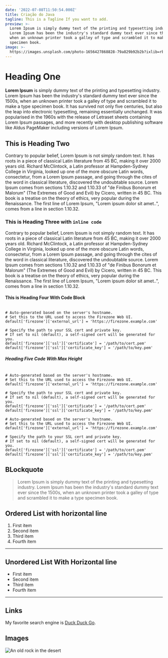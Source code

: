 ```yaml
---
date: '2022-07-08T11:50:54.000Z'
title: Criação do Java
tagline: This is a Tagline If you want to add.
preview: >-
  Lorem Ipsum is simply dummy text of the printing and typesetting industry.
  Lorem Ipsum has been the industry's standard dummy text ever since the 1500s,
  when an unknown printer took a galley of type and scrambled it to make a type
  specimen book.
image: >-
  https://images.unsplash.com/photo-1656427868828-79a829b92b2b?ixlib=rb-1.2.1&ixid=MnwxMjA3fDB8MHxwaG90by1wYWdlfHx8fGVufDB8fHx8&auto=format&fit=crop&w=1332&q=80
---
```


# Heading One

**Lorem Ipsum** is simply dummy text of the printing and typesetting industry. Lorem Ipsum has been the industry's standard dummy text ever since the 1500s, when an unknown printer took a galley of type and scrambled it to make a type specimen book. It has survived not only five centuries, but also the leap into electronic typesetting, remaining essentially unchanged. It was popularised in the 1960s with the release of Letraset sheets containing Lorem Ipsum passages, and more recently with desktop publishing software like Aldus PageMaker including versions of Lorem Ipsum.

## This is Heading Two

Contrary to popular belief, Lorem Ipsum is not simply random text. It has roots in a piece of classical Latin literature from 45 BC, making it over 2000 years old. Richard McClintock, a Latin professor at Hampden-Sydney College in Virginia, looked up one of the more obscure Latin words, consectetur, from a Lorem Ipsum passage, and going through the cites of the word in classical literature, discovered the undoubtable source. Lorem Ipsum comes from sections 1.10.32 and 1.10.33 of "de Finibus Bonorum et Malorum" (The Extremes of Good and Evil) by Cicero, written in 45 BC. This book is a treatise on the theory of ethics, very popular during the Renaissance. The first line of Lorem Ipsum, "Lorem ipsum dolor sit amet..", comes from a line in section 1.10.32.

### This is Heading Three with `inline code`

Contrary to popular belief, Lorem Ipsum is not simply random text. It has roots in a piece of classical Latin literature from 45 BC, making it over 2000 years old. Richard McClintock, a Latin professor at Hampden-Sydney College in Virginia, looked up one of the more obscure Latin words, consectetur, from a Lorem Ipsum passage, and going through the cites of the word in classical literature, discovered the undoubtable source. Lorem Ipsum comes from sections 1.10.32 and 1.10.33 of "de Finibus Bonorum et Malorum" (The Extremes of Good and Evil) by Cicero, written in 45 BC. This book is a treatise on the theory of ethics, very popular during the Renaissance. The first line of Lorem Ipsum, "Lorem ipsum dolor sit amet..", comes from a line in section 1.10.32.

#### This is Heading Four With Code Block

```

# Auto-generated based on the server's hostname.
# Set this to the URL used to access the Firezone Web UI.
default['firezone']['external_url'] = 'https://firezone.example.com'

# Specify the path to your SSL cert and private key.
# If set to nil (default), a self-signed cert will be generated for you.
default['firezone']['ssl']['certificate'] = '/path/to/cert.pem'
default['firezone']['ssl']['certificate_key'] = '/path/to/key.pem'

```

##### Heading Five Code With Max Height

```

# Auto-generated based on the server's hostname.
# Set this to the URL used to access the Firezone Web UI.
default['firezone']['external_url'] = 'https://firezone.example.com'

# Specify the path to your SSL cert and private key.
# If set to nil (default), a self-signed cert will be generated for you.
default['firezone']['ssl']['certificate'] = '/path/to/cert.pem'
default['firezone']['ssl']['certificate_key'] = '/path/to/key.pem'

# Auto-generated based on the server's hostname.
# Set this to the URL used to access the Firezone Web UI.
default['firezone']['external_url'] = 'https://firezone.example.com'

# Specify the path to your SSL cert and private key.
# If set to nil (default), a self-signed cert will be generated for you.
default['firezone']['ssl']['certificate'] = '/path/to/cert.pem'
default['firezone']['ssl']['certificate_key'] = '/path/to/key.pem'

```

## BLockquote

> Lorem Ipsum is simply dummy text of the printing and typesetting industry. Lorem Ipsum has been the industry's standard dummy text ever since the 1500s, when an unknown printer took a galley of type and scrambled it to make a type specimen book.

## Ordered List with horizontal line

1. First item
2. Second item
3. Third item
4. Fourth item

---

## Unordered List With Horizontal line

- First item
- Second item
- Third item
- Fourth item

---

## Links

My favorite search engine is [Duck Duck Go](https://duckduckgo.com).

## Images

![An old rock in the desert](https://images.unsplash.com/photo-1654475677192-2d869348bb4c?ixlib=rb-1.2.1&ixid=MnwxMjA3fDB8MHxwaG90by1wYWdlfHx8fGVufDB8fHx8&auto=format&fit=crop&w=1170&q=80)
